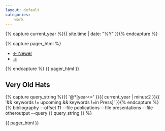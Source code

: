 ```yaml
---
layout: default
categories: 
    work
---
```

{% capture current_year %}{{ site.time | date: "%Y" }}{% endcapture %}

{% capture pager_html %}
<nav>
  <ul class="pager">
    <li ><a href="outputs.html"><span aria-hidden="true">&larr;</span> Newer</a></li>
    <li class="disabled"><a href="#"><span aria-hidden="true">&rarr;</span></a></li>
  </ul>
</nav>
{% endcapture %}
{{ pager_html }}

Very Old Hats
-------------
{% capture query_string %}{{ '@*[year<=' }}{{ current_year | minus:2 }}{{ '&& keywords != upcoming && keywords !=in Press]' }}{% endcapture %}
{% bibliography --offset 11 --file publications --file presentations --file otheroutput --query {{ query_string }} %}

{{ pager_html }}
